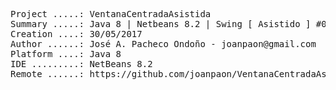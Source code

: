 <pre>

Project .....: VentanaCentradaAsistida
Summary .....: Java 8 | Netbeans 8.2 | Swing [ Asistido ] #01
Creation ....: 30/05/2017
Author ......: José A. Pacheco Ondoño - joanpaon@gmail.com
Platform ....: Java 8
IDE .........: NetBeans 8.2
Remote ......: https://github.com/joanpaon/VentanaCentradaAsistida.git

</pre>
